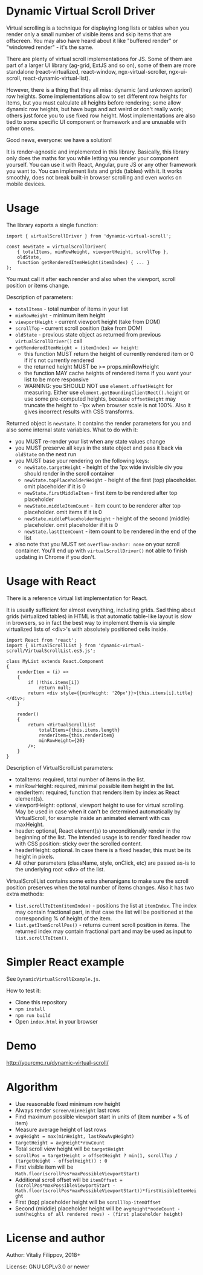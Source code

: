 # Dynamic Virtual Scroll Driver

Virtual scrolling is a technique for displaying long lists or tables when you render only a small number
of visible items and skip items that are offscreen. You may also have heard about it like
"buffered render" or "windowed render" - it's the same.

There are plenty of virtual scroll implementations for JS.
Some of them are part of a larger UI library (ag-grid, ExtJS and so on), some of them are more
standalone (react-virtualized, react-window, ngx-virtual-scroller, ngx-ui-scroll, react-dynamic-virtual-list).

However, there is a thing that they all miss: dynamic (and unknown apriori) row heights.
Some implementations allow to set different row heights for items, but you must calculate
all heights before rendering; some allow dynamic row heights, but have bugs and act weird or don't really work;
others just force you to use fixed row height. Most implementations are also tied to some specific
UI component or framework and are unusable with other ones.

Good news, everyone: we have a solution!

It is render-agnostic and implemented in this library. Basically, this library only does the maths for you
while letting you render your component yourself. You can use it with React, Angular, pure JS or any other
framework you want to. You can implement lists and grids (tables) with it. It works smoothly, does not break
built-in browser scrolling and even works on mobile devices.

# Usage

The library exports a single function:

```
import { virtualScrollDriver } from 'dynamic-virtual-scroll';

const newState = virtualScrollDriver(
    { totalItems, minRowHeight, viewportHeight, scrollTop },
    oldState,
    function getRenderedItemHeight(itemIndex) { ... }
);
```

You must call it after each render and also when the viewport, scroll position or items change.

Description of parameters:

* `totalItems` - total number of items in your list
* `minRowHeight` - minimum item height
* `viewportHeight` - current viewport height (take from DOM)
* `scrollTop` - current scroll position (take from DOM)
* `oldState` - previous state object as returned from previous `virtualScrollDriver()` call
* `getRenderedItemHeight = (itemIndex) => height`:
  * this function MUST return the height of currently rendered item or 0 if it's not currently rendered
  * the returned height MUST be >= props.minRowHeight
  * the function MAY cache heights of rendered items if you want your list to be more responsive
  * WARNING: you SHOULD NOT use `element.offsetHeight` for measuring. Either use `element.getBoundingClientRect().height`
    or use some pre-computed heights, because `offsetHeight` may truncate the height to -1px when
    browser scale is not 100%. Also it gives incorrect results with CSS transforms.

Returned object is `newState`. It contains the render parameters for you and also some internal state variables.
What to do with it:

* you MUST re-render your list when any state values change
* you MUST preserve all keys in the state object and pass it back via `oldState` on the next run
* you MUST base your rendering on the following keys:
  * `newState.targetHeight` - height of the 1px wide invisible div you should render in the scroll container
  * `newState.topPlaceholderHeight` - height of the first (top) placeholder. omit placeholder if it is 0
  * `newState.firstMiddleItem` - first item to be rendered after top placeholder
  * `newState.middleItemCount` - item count to be renderer after top placeholder. omit items if it is 0
  * `newState.middlePlaceholderHeight` - height of the second (middle) placeholder. omit placeholder if it is 0
  * `newState.lastItemCount` - item count to be rendered in the end of the list
* also note that you MUST set `overflow-anchor: none` on your scroll container. You'll end up with
  `virtualScrollDriver()` not able to finish updating in Chrome if you don't.

# Usage with React

There is a reference virtual list implementation for React.

It is usually sufficient for almost everything, including grids. Sad thing about grids (virtualized tables)
in HTML is that automatic table-like layout is slow in browsers, so in fact the best way to implement
them is via simple virtualized lists of \<div>'s with absolutely positioned cells inside.

```
import React from 'react';
import { VirtualScrollList } from 'dynamic-virtual-scroll/VirtualScrollList.es5.js';

class MyList extends React.Component
{
    renderItem = (i) =>
    {
        if (!this.items[i])
            return null;
        return <div style={{minHeight: '20px'}}>{this.items[i].title}</div>;
    }

    render()
    {
        return <VirtualScrollList
            totalItems={this.items.length}
            renderItem={this.renderItem}
            minRowHeight={20}
        />;
    }
}
```

Description of VirtualScrollList parameters:

- totalItems: required, total number of items in the list.
- minRowHeight: required, minimal possible item height in the list.
- renderItem: required, function that renders item by index as React element(s).
- viewportHeight: optional, viewport height to use for virtual scrolling.
  May be used in case when it can't be determined automatically by VirtualScroll,
  for example inside an animated element with css maxHeight.
- header: optional, React element(s) to unconditionally render in the beginning of
  the list. The intended usage is to render fixed header row with CSS position: sticky
  over the scrolled content.
- headerHeight: optional. In case there is a fixed header, this must be its height
  in pixels.
- All other parameters (className, style, onClick, etc) are passed as-is to the
  underlying root \<div> of the list.

VirtualScrollList contains some extra shenanigans to make sure the scroll position
preserves when the total number of items changes. Also it has two extra methods:

- `list.scrollToItem(itemIndex)` - positions the list at `itemIndex`. The index may
  contain fractional part, in that case the list will be positioned at the corresponding
  % of height of the item.
- `list.getItemScrollPos()` - returns current scroll position in items. The returned
  index may contain fractional part and may be used as input to `list.scrollToItem()`.

# Simpler React example

See `DynamicVirtualScrollExample.js`.

How to test it:

* Clone this repository
* `npm install`
* `npm run build`
* Open `index.html` in your browser

# Demo

http://yourcmc.ru/dynamic-virtual-scroll/

# Algorithm

* Use reasonable fixed minimum row height
* Always render `screen/minHeight` last rows
* Find maximum possible viewport start in units of (item number + % of item)
* Measure average height of last rows
* `avgHeight = max(minHeight, lastRowAvgHeight)`
* `targetHeight = avgHeight*rowCount`
* Total scroll view height will be `targetHeight`
* `scrollPos = targetHeight > offsetHeight ? min(1, scrollTop / (targetHeight - offsetHeight)) : 0`
* First visible item will be `Math.floor(scrollPos*maxPossibleViewportStart)`
* Additional scroll offset will be `itemOffset = (scrollPos*maxPossibleViewportStart - Math.floor(scrollPos*maxPossibleViewportStart))*firstVisibleItemHeight`
* First (top) placeholder height will be `scrollTop-itemOffset`
* Second (middle) placeholder height will be `avgHeight*nodeCount - sum(heights of all rendered rows) - (first placeholder height)`

# License and author

Author: Vitaliy Filippov, 2018+

License: GNU LGPLv3.0 or newer
